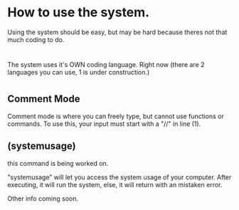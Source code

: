 # How to use the system.

Using the system should be easy, but may be hard because theres not that much coding to do.
#
The system uses it's OWN coding language. Right now (there are 2 languages you can use, 1 is under construction.)
#

## Comment Mode
Comment mode is where you can freely type, but cannot use functions or commands. To use this, your input must start with a "//" in line (1).

## (systemusage)
this command is being worked on.

"systemusage" will let you access the system usage of your computer. After executing, it will run the system, else, it will return with an mistaken error.

Other info coming soon.
